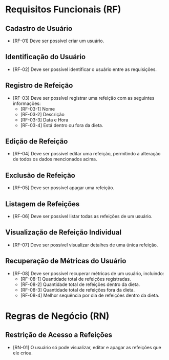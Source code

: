 # Requisitos Funcionais (RF)

## Cadastro de Usuário

* [RF-01] Deve ser possível criar um usuário.

## Identificação do Usuário

* [RF-02] Deve ser possível identificar o usuário entre as requisições.

## Registro de Refeição

* [RF-03] Deve ser possível registrar uma refeição com as seguintes informações:
    * [RF-03-1] Nome
    * [RF-03-2] Descrição
    * [RF-03-3] Data e Hora
    * [RF-03-4] Está dentro ou fora da dieta.

## Edição de Refeição

* [RF-04] Deve ser possível editar uma refeição, permitindo a alteração de todos os dados mencionados acima.

## Exclusão de Refeição

* [RF-05] Deve ser possível apagar uma refeição.

## Listagem de Refeições

* [RF-06] Deve ser possível listar todas as refeições de um usuário.

## Visualização de Refeição Individual

* [RF-07] Deve ser possível visualizar detalhes de uma única refeição.

## Recuperação de Métricas do Usuário

* [RF-08] Deve ser possível recuperar métricas de um usuário, incluindo:
    * [RF-08-1] Quantidade total de refeições registradas.
    * [RF-08-2] Quantidade total de refeições dentro da dieta.
    * [RF-08-3] Quantidade total de refeições fora da dieta.
    * [RF-08-4] Melhor sequência por dia de refeições dentro da dieta.

# Regras de Negócio (RN)

## Restrição de Acesso a Refeições

* [RN-01] O usuário só pode visualizar, editar e apagar as refeições que ele criou.